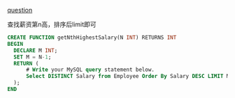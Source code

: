 [question](https://leetcode.com/problems/nth-highest-salary)

查找薪资第n高，排序后limit即可

```sql
CREATE FUNCTION getNthHighestSalary(N INT) RETURNS INT
BEGIN
  DECLARE M INT;
  SET M = N-1;
  RETURN (
      # Write your MySQL query statement below.
      Select DISTINCT Salary from Employee Order By Salary DESC LIMIT M, 1
  );
END
```
